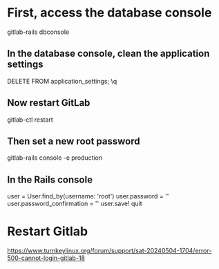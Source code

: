 # First, access the database console

gitlab-rails dbconsole

## In the database console, clean the application settings

DELETE FROM application_settings;
\q

## Now restart GitLab

gitlab-ctl restart

## Then set a new root password

gitlab-rails console -e production

## In the Rails console

user = User.find_by(username: 'root')
user.password = ''
user.password_confirmation = ''
user.save!
quit

# Restart Gitlab

<https://www.turnkeylinux.org/forum/support/sat-20240504-1704/error-500-cannot-login-gitlab-18>
